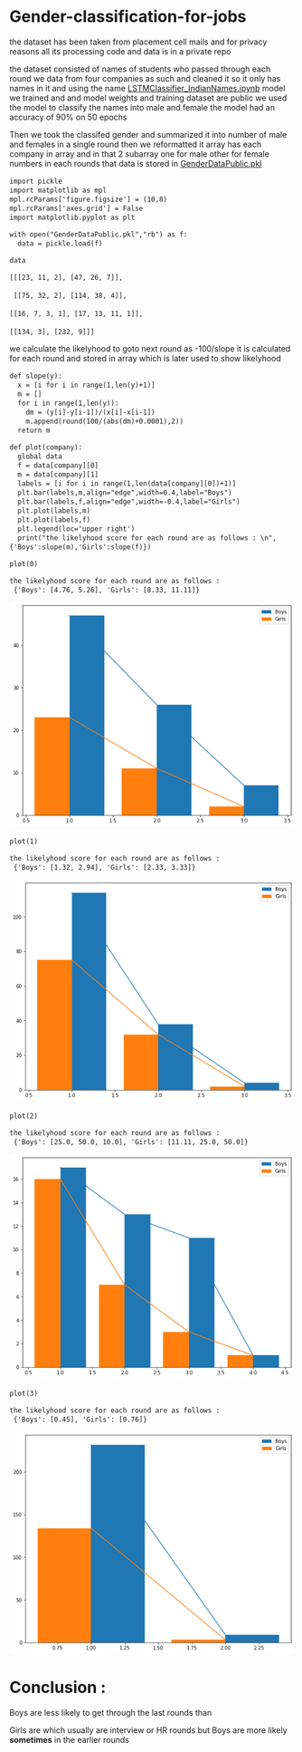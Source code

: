 # Gender-classification-for-jobs

the dataset has been taken from placement cell mails and for privacy
reasons all its processing code and data is in a private repo

the dataset consisted of names of students who passed through each round
we data from four companies as such and cleaned it so it only has names
in it and using the name
[LSTMClassifier_IndianNames.ipynb](LSTMClassifier_IndianNames.ipynb)
model we trained and and model weights and training dataset are public
we used the model to classify the names into male and female the model
had an accuracy of 90% on 50 epochs

Then we took the classifed gender and summarized it into number of male
and females in a single round then we reformatted it array has each
company in array and in that 2 subarray one for male other for female
numbers in each rounds that data is stored in
[GenderDataPublic.pkl](GenderDataPublic.pkl)

``` {.python}
import pickle
import matplotlib as mpl
mpl.rcParams['figure.figsize'] = (10,8)
mpl.rcParams['axes.grid'] = False
import matplotlib.pyplot as plt
```

``` {.python}
with open("GenderDataPublic.pkl","rb") as f:
  data = pickle.load(f)
```

``` {.python}
data
```

    [[[23, 11, 2], [47, 26, 7]],
    
     [[75, 32, 2], [114, 38, 4]],
    
    [[16, 7, 3, 1], [17, 13, 11, 1]],
    
    [[134, 3], [232, 9]]]


we calculate the likelyhood to goto next round as -100/slope it is
calculated for each round and stored in array which is later used to
show likelyhood

``` {.python}
def slope(y):
  x = [i for i in range(1,len(y)+1)]
  m = []
  for i in range(1,len(y)):
    dm = (y[i]-y[i-1])/(x[i]-x[i-1])
    m.append(round(100/(abs(dm)+0.0001),2))
  return m
```

``` {.python}
def plot(company):
  global data
  f = data[company][0]
  m = data[company][1]
  labels = [i for i in range(1,len(data[company][0])+1)]
  plt.bar(labels,m,align="edge",width=0.4,label="Boys")
  plt.bar(labels,f,align="edge",width=-0.4,label="Girls")
  plt.plot(labels,m)
  plt.plot(labels,f)
  plt.legend(loc='upper right')
  print("the likelyhood score for each round are as follows : \n", {'Boys':slope(m),'Girls':slope(f)})
```

``` {.python}
plot(0)
```

    the likelyhood score for each round are as follows : 
     {'Boys': [4.76, 5.26], 'Girls': [8.33, 11.11]}

![](images/ff0b8b9b44b2a2704dd261bf70db84ef700e896d.png)


``` {.python}
plot(1)
```

    the likelyhood score for each round are as follows : 
     {'Boys': [1.32, 2.94], 'Girls': [2.33, 3.33]}

![](images/a812d0362dc74eb9308ab62623d9177e45bc7263.png)

``` {.python}
plot(2)
```

    the likelyhood score for each round are as follows : 
     {'Boys': [25.0, 50.0, 10.0], 'Girls': [11.11, 25.0, 50.0]}

![](images/a2e12f1654768a6c29131a4eedbf466d94b55956.png)



``` {.python}
plot(3)
```

    the likelyhood score for each round are as follows : 
     {'Boys': [0.45], 'Girls': [0.76]}
 
![](images/efa1b4986a1476af3875c843bb04a79ed72c777c.png)

# Conclusion : 
Boys are less likely to get through the last rounds than

Girls are which usually are interview or HR rounds 
but Boys are more likely **sometimes** in the earlier rounds

